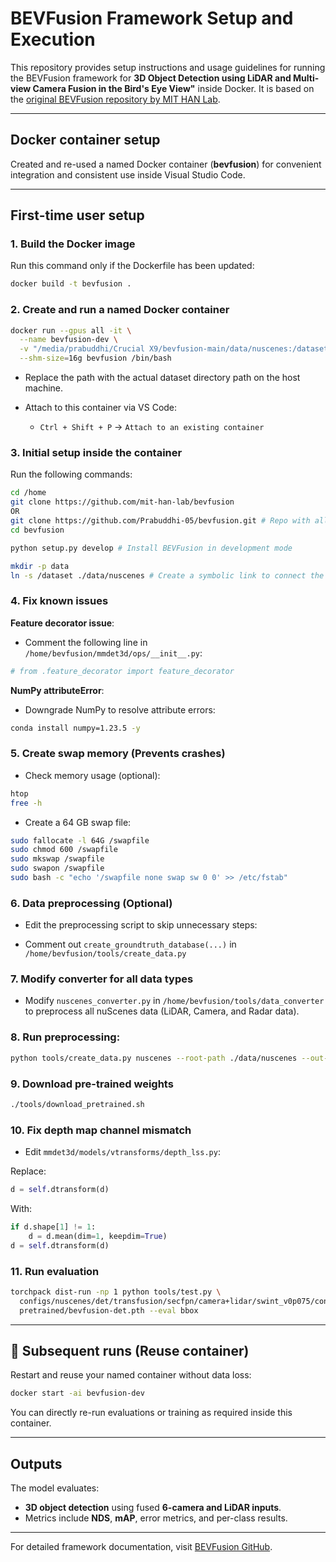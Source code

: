 # BEVFusion Framework Setup and Execution

This repository provides setup instructions and usage guidelines for running the BEVFusion framework for **3D Object Detection using LiDAR and Multi-view Camera Fusion in the Bird's Eye View"** inside Docker. It is based on the [original BEVFusion repository by MIT HAN Lab](https://github.com/mit-han-lab/bevfusion).

---
## Docker container setup

Created and re-used a named Docker container (**bevfusion**) for convenient integration and consistent use inside Visual Studio Code.

---

## First-time user setup

### 1. Build the Docker image

Run this command only if the Dockerfile has been updated:

```bash
docker build -t bevfusion .
```

### 2. Create and run a named Docker container

```bash
docker run --gpus all -it \
  --name bevfusion-dev \
  -v "/media/prabuddhi/Crucial X9/bevfusion-main/data/nuscenes:/dataset" \
  --shm-size=16g bevfusion /bin/bash
```

* Replace the path with the actual dataset directory path on the host machine.

* Attach to this container via VS Code:

  * `Ctrl + Shift + P` → `Attach to an existing container`


### 3. Initial setup inside the container

Run the following commands:

```bash
cd /home
git clone https://github.com/mit-han-lab/bevfusion
OR
git clone https://github.com/Prabuddhi-05/bevfusion.git # Repo with all the modifications mentioned below (except numpy installation)
cd bevfusion

python setup.py develop # Install BEVFusion in development mode

mkdir -p data
ln -s /dataset ./data/nuscenes # Create a symbolic link to connect the dataset on the host machine to Docker 
```

### 4. Fix known issues

**Feature decorator issue**:

* Comment the following line in `/home/bevfusion/mmdet3d/ops/__init__.py`:

```python
# from .feature_decorator import feature_decorator
```

**NumPy attributeError**:

* Downgrade NumPy to resolve attribute errors:

```bash
conda install numpy=1.23.5 -y
```

### 5. Create swap memory (Prevents crashes)

* Check memory usage (optional):

```bash
htop
free -h
```

* Create a 64 GB swap file:

```bash
sudo fallocate -l 64G /swapfile
sudo chmod 600 /swapfile
sudo mkswap /swapfile
sudo swapon /swapfile
sudo bash -c "echo '/swapfile none swap sw 0 0' >> /etc/fstab"
```

### 6. Data preprocessing (Optional)

* Edit the preprocessing script to skip unnecessary steps:

* Comment out `create_groundtruth_database(...)` in `/home/bevfusion/tools/create_data.py`


### 7. Modify converter for all data types

* Modify `nuscenes_converter.py` in `/home/bevfusion/tools/data_converter` to preprocess all nuScenes data (LiDAR, Camera, and Radar data).

### 8. Run preprocessing:

```bash
python tools/create_data.py nuscenes --root-path ./data/nuscenes --out-dir ./data/nuscenes --extra-tag nuscenes --version v1.0
```

### 9. Download pre-trained weights

```bash
./tools/download_pretrained.sh
```

### 10. Fix depth map channel mismatch

* Edit `mmdet3d/models/vtransforms/depth_lss.py`:

Replace:

```python
d = self.dtransform(d)
```

With:

```python
if d.shape[1] != 1:
    d = d.mean(dim=1, keepdim=True)
d = self.dtransform(d)
```

### 11. Run evaluation

```bash
torchpack dist-run -np 1 python tools/test.py \
  configs/nuscenes/det/transfusion/secfpn/camera+lidar/swint_v0p075/convfuser.yaml \
  pretrained/bevfusion-det.pth --eval bbox
```

---

## 🔄 Subsequent runs (Reuse container)

Restart and reuse your named container without data loss:

```bash
docker start -ai bevfusion-dev
```

You can directly re-run evaluations or training as required inside this container.

---

## Outputs

The model evaluates:

* **3D object detection** using fused **6-camera and LiDAR inputs**.
* Metrics include **NDS**, **mAP**, error metrics, and per-class results.

---

For detailed framework documentation, visit [BEVFusion GitHub](https://github.com/mit-han-lab/bevfusion).




